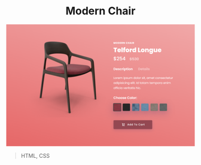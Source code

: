<h1 align="center"> Modern Chair </h1>

![Demo-Image](https://github.com/subhadeeppaul/HTML-CSS-Practice/blob/main/Modern%20Chair/Chair-Demo.png)

> HTML, CSS
